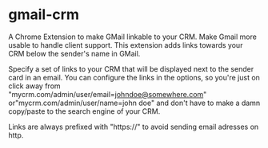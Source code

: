 # gmail-crm

A Chrome Extension to make GMail linkable to your CRM.
Make Gmail more usable to handle client support. This extension adds links towards your CRM below the sender's name in GMail.

Specify a set of links to your CRM that will be displayed next to the sender card in an email.
You can configure the links in the options, so you're just on click away from "mycrm.com/admin/user/email=johndoe@somewhere.com" or"mycrm.com/admin/user/name=john doe" and don't have to make a damn copy/paste to the search engine of your CRM.

Links are always prefixed with "https://" to avoid sending email adresses on http.
